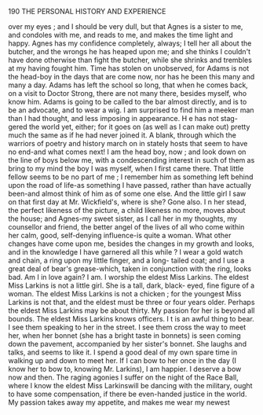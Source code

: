 190           THE PERSONAL HISTORY AND EXPERIENCE

over my eyes ; and I should be very dull, but that Agnes is a sister to me,
and condoles with me, and reads to me, and makes the time light and
happy. Agnes has my confidence completely, always; I tell her all about
the butcher, and the wrongs he has heaped upon me; and she thinks I
couldn't have done otherwise than fight the butcher, while she shrinks and
trembles at my having fought him.
   Time has stolen on unobserved, for Adams is not the head-boy in the
days that are come now, nor has he been this many and many a day.
Adams has left the school so long, that when he comes back, on a visit to
Doctor Strong, there are not many there, besides myself, who know him.
Adams is going to be called to the bar almost directly, and is to be an
advocate, and to wear a wig. I am surprised to find him a meeker man
than I had thought, and less imposing in appearance. H e has not stag-
gered the world yet, either; for it goes on (as well as I can make out)
pretty much the same as if he had never joined it.
   A blank, through which the warriors of poetry and history march on
in stately hosts that seem to have no end-and what comes next! I
am the head boy, now ; and look down on the line of boys below me, with a
condescending interest in such of them as bring to my mind the boy I was
myself, when I first came there. That little fellow seems to be no part of
me ; I remember him as something left behind upon the road of life-as
something I have passed, rather than have actually been-and almost think
of him as of some one else.
   And the little girl I saw on that first day at Mr. Wickfield's, where is
she? Gone also. I n her stead, the perfect likeness of the picture, a
child likeness no more, moves about the house; and Agnes-my sweet
sister, as I call her in my thoughts, my counsellor and friend, the better
angel of the lives of all who come within her calm, good, self-denying
influence-is quite a woman.
   What other changes have come upon me, besides the changes in my
growth and looks, and in the knowledge I have garnered all this while ?
I wear a gold watch and chain, a ring upon my little finger, and a long-
tailed coat; and I use a great deal of bear's grease-which, taken in
conjunction with the ring, looks bad. Am I in love again? I am. I
worship the eldest Miss Larkins.
   The eldest Miss Larkins is not a little girl. She is a tall, dark, black-
eyed, fine figure of a woman. The eldest Miss Larkins is not a chicken ;
for the youngest Miss Larkins is not that, and the eldest must be three or
four years older. Perhaps the eldest Miss Larkins may be about thirty.
My passion for her is beyond all bounds.
    The eldest Miss Larkins knows officers. I t is an awful thing to bear. I
 see them speaking to her in the street. I see them cross the way to meet
her, when her bonnet (she has a bright taste in bonnets) is seen coming
 down the pavement, accompanied by her sister's bonnet. She laughs and
talks, and seems to like it. I spend a good deal of my own spare time in
walking up and down to meet her. If I can bow to her once in the day (I
know her to bow to, knowing Mr. Larkins), I am happier. I deserve a bow
now and then. The raging agonies I suffer on the night of the Race Ball,
where I know the eldest Miss Larkinswill be dancing with the military, ought
 to have some compensation, if there be even-handed justice in the world.
    My passion takes away my appetite, and makes me wear my newest
